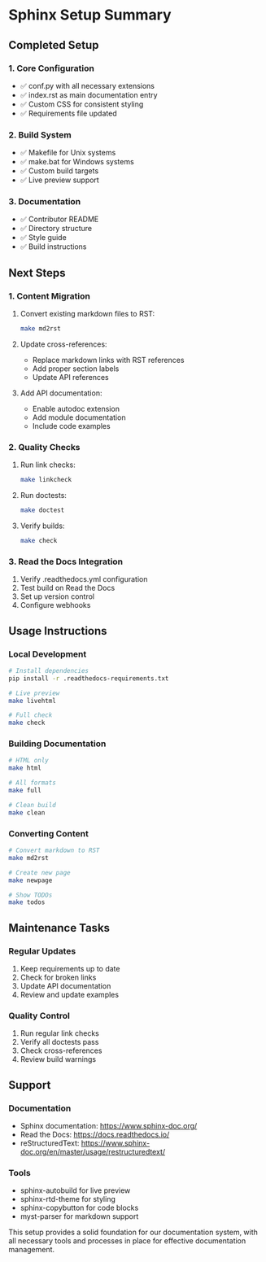 # Sphinx Setup Summary

## Completed Setup

### 1. Core Configuration
- ✅ conf.py with all necessary extensions
- ✅ index.rst as main documentation entry
- ✅ Custom CSS for consistent styling
- ✅ Requirements file updated

### 2. Build System
- ✅ Makefile for Unix systems
- ✅ make.bat for Windows systems
- ✅ Custom build targets
- ✅ Live preview support

### 3. Documentation
- ✅ Contributor README
- ✅ Directory structure
- ✅ Style guide
- ✅ Build instructions

## Next Steps

### 1. Content Migration
1. Convert existing markdown files to RST:
   ```bash
   make md2rst
   ```

2. Update cross-references:
   - Replace markdown links with RST references
   - Add proper section labels
   - Update API references

3. Add API documentation:
   - Enable autodoc extension
   - Add module documentation
   - Include code examples

### 2. Quality Checks
1. Run link checks:
   ```bash
   make linkcheck
   ```

2. Run doctests:
   ```bash
   make doctest
   ```

3. Verify builds:
   ```bash
   make check
   ```

### 3. Read the Docs Integration
1. Verify .readthedocs.yml configuration
2. Test build on Read the Docs
3. Set up version control
4. Configure webhooks

## Usage Instructions

### Local Development
```bash
# Install dependencies
pip install -r .readthedocs-requirements.txt

# Live preview
make livehtml

# Full check
make check
```

### Building Documentation
```bash
# HTML only
make html

# All formats
make full

# Clean build
make clean
```

### Converting Content
```bash
# Convert markdown to RST
make md2rst

# Create new page
make newpage

# Show TODOs
make todos
```

## Maintenance Tasks

### Regular Updates
1. Keep requirements up to date
2. Check for broken links
3. Update API documentation
4. Review and update examples

### Quality Control
1. Run regular link checks
2. Verify all doctests pass
3. Check cross-references
4. Review build warnings

## Support

### Documentation
- Sphinx documentation: https://www.sphinx-doc.org/
- Read the Docs: https://docs.readthedocs.io/
- reStructuredText: https://www.sphinx-doc.org/en/master/usage/restructuredtext/

### Tools
- sphinx-autobuild for live preview
- sphinx-rtd-theme for styling
- sphinx-copybutton for code blocks
- myst-parser for markdown support

This setup provides a solid foundation for our documentation system, with all necessary tools and processes in place for effective documentation management.